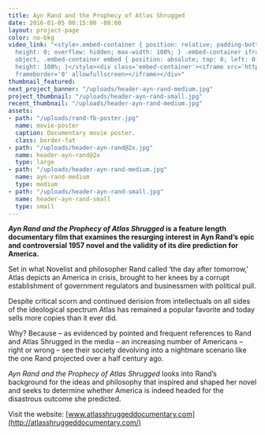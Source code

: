```yaml
---
title: Ayn Rand and the Prophecy of Atlas Shrugged
date: 2016-01-05 00:15:00 -08:00
layout: project-page
color: no-bkg
video_link: "<style>.embed-container { position: relative; padding-bottom: 56.25%;
  height: 0; overflow: hidden; max-width: 100%; } .embed-container iframe, .embed-container
  object, .embed-container embed { position: absolute; top: 0; left: 0; width: 100%;
  height: 100%; }</style><div class='embed-container'><iframe src='https://www.youtube.com/embed/pMnOOV5WtVs'
  frameborder='0' allowfullscreen></iframe></div>"
thumbnail_featured: 
next_project_banner: "/uploads/header-ayn-rand-medium.jpg"
project_thumbnail: "/uploads/header-ayn-rand-small.jpg"
recent_thumbnail: "/uploads/header-ayn-rand-medium.jpg"
assets:
- path: "/uploads/rand-fb-poster.jpg"
  name: movie-poster
  caption: Documentary movie poster.
  class: border-fat
- path: "/uploads/header-ayn-rand@2x.jpg"
  name: header-ayn-rand@2x
  type: large
- path: "/uploads/header-ayn-rand-medium.jpg"
  name: ayn-rand-medium
  type: medium
- path: "/uploads/header-ayn-rand-small.jpg"
  name: header-ayn-rand-small
  type: small
---
```


**_Ayn Rand and the Prophecy of Atlas Shrugged_ is a feature length documentary film that examines the resurging interest in Ayn Rand’s epic and controversial 1957 novel and the validity of its dire prediction for America.**

Set in what Novelist and philosopher Rand called ‘the day after tomorrow,’ Atlas depicts an America in crisis, brought to her knees by a corrupt establishment of government regulators and businessmen with political pull.

Despite critical scorn and continued derision from intellectuals on all sides of the ideological spectrum Atlas has remained a popular favorite and today sells more copies than it ever did.

Why? Because – as evidenced by pointed and frequent references to Rand and Atlas Shrugged in the media – an increasing number of Americans – right or wrong – see their society devolving into a nightmare scenario like the one Rand projected over a half century ago.

_Ayn Rand and the Prophecy of Atlas Shrugged_ looks into Rand’s background for the ideas and philosophy that inspired and shaped her novel and seeks to determine whether America is indeed headed for the disastrous outcome she predicted.

Visit the website: [www.atlasshruggeddocumentary.com](http://atlasshruggeddocumentary.com/)
